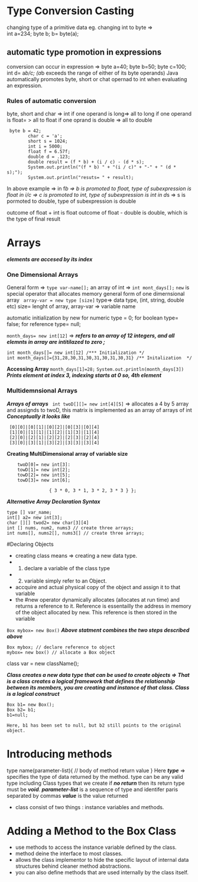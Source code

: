 # Type Conversion Casting 
 changing type of a primitive data 
 eg. changing int to byte =>  
 int a=234;
 byte b;
 b= byte(a);
 ## automatic type promotion in expressions
conversion can occur in expression =>
byte a=40;
byte b=50;
byte c=100;
int d= a*b/c; (a*b exceeds the range of either of its byte operands)
Java automatically promotes byte, short or chat opernad to int when evaluating an expression. 
### Rules of automatic conversion  
byte, short and char => int
if one operand is long=> all to long
if one operand is float= > all to float
if one oprand is double => all to double
```
 byte b = 42;
        char c = 'a';
        short s = 1024;
        int i = 5000;
        float f = 6.57f;
        double d = .123;
        double result = (f * b) + (i / c) - (d * s);
        System.out.println("(f * b) " + "(i / c)" + "-" + " (d * s);");
        System.out.println("resuts= " + result);
```
In above example =>
 in f*b => b is promoted to float, type of subexpression is float 
 in i/c => c is promoted to int,  type of subexpression is int 
 in d*s => s is pormoted to double, type of subexpression is double 

 outcome of float + int is float
 outcome of float - double is double, which is the type of final result 

 # Arrays
***elements are accesed by its index***
 ### One Dimensional Arrays
  General form => ``` type var-name[]; ```
  an array of int => ``` int mont_days[]; ```
   ```new``` is special operator that allocates memory 
   general form of one dimernsional array 
   ``` array-var = new type [size]```
   type=> data type, (int, string, double etc)
   size= lenght of array,
   array-var => variable name

   automatic initialization by new 
   for numeric type = 0;
   for boolean type= false;
   for reference type= null; 

   ```month_days= new int[12]``` => ***refers to an array of 12 integers, and all elemnts in array are intitilazed to zero ;***

   ``` 
   int month_days[]= new int[12] /*** Initialization */
   int month_days[]={31,28,30,31,30,31,30,31,30,31} /** Initalization  */
   ```

   **Accessing Array**
   ```month_days[1]=28;```
   `System.out.println(month_days[3])` ***Prints element at index 3, indexing starts at 0 so, 4th element***


### Multidemnsional Arrays 
 ***Arrays of arrays***
  ``` int twoD[][]= new int[4][5]``` => allocates a 4 by 5 array and assignds to twoD, this matrix is implemented as an array of arrays of int 
***Conceptually it looks like***
  ```
   [0][0]|[0][1]|[0][2]|[0][3]|[0][4]
   [1][0]|[1][1]|[1][2]|[1][3]|[1][4]
   [2][0]|[2][1]|[2][2]|[2][3]|[2][4]
   [3][0]|[3][1]|[3][2]|[3][3]|[3][4]
```
**Creating MultiDimensional array of variable size**
``` int twoD[][]= new int[4][];
    twoD[0]= new int[3]:
    towD[1]= new int[2];
    towD[2]= new int[5];
    towD[3]= new int[6];
```
```double m[][] = { { 0 * 0, 0 * 1, 0 * 2, 0 * 3 }, { 1 * 0, 1 * 1, 1 * 2, 1 * 3 }, { 2 * 0, 2 * 1, 2 * 2, 2 * 3 },
                { 3 * 0, 3 * 1, 3 * 2, 3 * 3 } };
```

***Alternative Array Declaration Syntax***
``` 
type [] var_name;
int[] a2= new int[3];
char [][] twod2= new char[3][4]
int [] nums, num2, nums3 // create three arrays;
int nums[], nums2[], nums3[] // create three arrays; 

```
#Declaring Objects
- creating class means => creating a new data type.
- 1. declare a variable of the class type 
- 2. variable simply refer to an Object. 
- accquire and actual physical copy of the object and assign it to that variable 
-  the #new operator dynamically allocates (allocates at run time) and returns a reference to it. Reference is essentailly the  address in memory of the object allocated by new. This reference is then stored in the variable

``` Box mybox= new Box() ```
***Above statment combines the two steps described above***
```
Box mybox; // declare reference to object
mybox= new box() // allocate a Box object 

```
class var = new className();

***Class creates a new data type that can be used to create objects => That is a class creates a logical framework that defines the relationship between its members, you are creating and instance of that class. Class is a logical construct***
```
Box b1= new Box();
Box b2= b1;
b1=null;

Here, b1 has been set to null, but b2 still points to the original object. 

```

# Introducing methods
type name(parameter-list){
  // body of method
  return value
}
 Here ***type*** => specifies the type of data returned by the method. 
 type can be any valid type including Class types that we create
  if ***no return*** then its return type must be ***void***.
  ***parameter-list*** is a sequence of type and identifer paris separated by commas 
  ***value*** is the value returned  

- class consist of two things : instance variables and methods. 

# Adding a Method to the Box Class 
- use methods to access the instance variable  defined by the class. 
- method deine the interface to most classes. 
- allows  the class implementor to hide the specific layout of internal data structures behind cleaner method abstractions. 
- you can also define methods that are used internally by the class itself. 
 